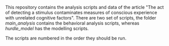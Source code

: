 This repository contains the analysis scripts and data of the article "The act of detecting a stimulus contaminates measures of conscious experience with unrelated cognitive factors". There are two set of scripts, the folder _main_analysis_ contains the behavioral analysis scripts, whereas _hurdle_model_ has the modelling scripts.

The scripts are numbered in the order they should be run. 